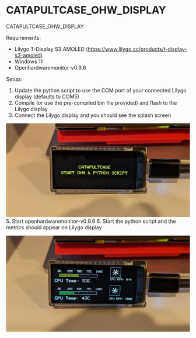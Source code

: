 # CATAPULTCASE_OHW_DISPLAY
CATAPULTCASE_OHW_DISPLAY


Requirements:
- Lilygo T-Display S3 AMOLED (https://www.lilygo.cc/products/t-display-s3-amoled)
- Windows 11
- Openhardwaremonitor-v0.9.6

Setup:
1. Update the python script to use the COM port of your connected Lilygo display (defaults to COM5)
2. Compile (or use the pre-compiled bin file provided) and flash to the Lilygo display
3. Connect the Lilygo display and you should see the splash screen
   
![screenshot](splash.jpg)
5. Start openhardwaremonitor-v0.9.6
6. Start the python script and the metrics should appear on Lilygo display

![screenshot](running.jpg)
